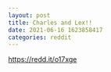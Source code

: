```yaml
--- 
layout: post 
title: Charles and Lex!! 
date: 2021-06-16 1623858417 
categories: reddit 
--- 
```

https://redd.it/o17xge